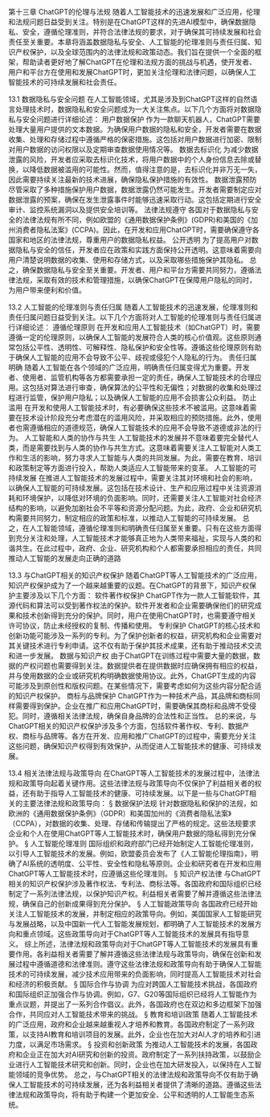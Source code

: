第十三章 ChatGPT的伦理与法规
随着人工智能技术的迅速发展和广泛应用，伦理和法规问题日益受到关注。特别是在ChatGPT这样的先进AI模型中，确保数据隐私、安全，遵循伦理准则，并符合法律法规的要求，对于确保其可持续发展和社会责任至关重要。本章将涵盖数据隐私与安全、人工智能的伦理准则与责任归属、知识产权保护，以及全球范围内的法律法规和政策动态。我们旨在提供一个全面的框架，帮助读者更好地了解ChatGPT在伦理和法规方面的挑战与机遇，使开发者、用户和平台方在使用和发展ChatGPT时，更加关注伦理和法律问题，以确保人工智能技术的可持续发展和社会责任。
 
13.1 数据隐私与安全问题
在人工智能领域，尤其是涉及到ChatGPT这样的自然语言处理技术时，数据隐私和安全问题成为一大关注焦点。以下几个方面将对数据隐私与安全问题进行详细论述：
用户数据保护
作为一款聊天机器人，ChatGPT需要处理大量用户提供的文本数据。为确保用户数据的隐私和安全，开发者需要在数据收集、处理和存储过程中遵循严格的保密措施。这包括对用户数据进行加密、限制对用户数据的访问权限以及定期审查数据使用情况等。
数据去标识化
为减少数据泄露的风险，开发者应采取去标识化技术，将用户数据中的个人身份信息去除或替换，以降低数据被滥用的可能性。然而，值得注意的是，去标识化并非万无一失，因此需要持续关注最新的技术进展，确保隐私保护措施的有效性。
数据泄露预防
尽管采取了多种措施保护用户数据，数据泄露仍然可能发生。开发者需要制定应对数据泄露的预案，确保在发生泄露事件时能够迅速采取行动。这包括定期进行安全审计、监控系统漏洞以及提供安全培训等。
法律法规遵守
各国对于数据隐私与安全的法律法规有所不同，例如欧盟的《通用数据保护条例》(GDPR)和美国的《加州消费者隐私法案》(CCPA)。因此，在开发和应用ChatGPT时，需要确保遵守各国家和地区的法律法规，尊重用户的数据隐私权益。
公开透明
为了提高用户对数据隐私与安全的信任，开发者应在政策和实践方面保持公开透明。这意味着需要向用户清楚说明数据的收集、使用和存储方式，以及采取哪些措施保护其隐私。
总之，确保数据隐私与安全至关重要。开发者、用户和平台方需要共同努力，遵循法律法规，采取有效的技术和管理措施，以确保ChatGPT在保障用户隐私的同时，为用户带来便利和价值。
 
13.2 人工智能的伦理准则与责任归属
随着人工智能技术的迅速发展，伦理准则和责任归属问题日益受到关注。以下几个方面将对人工智能的伦理准则与责任归属进行详细论述：
遵循伦理原则
在开发和应用人工智能技术（如ChatGPT）时，需要遵循一定的伦理原则，以确保人工智能的发展符合人类的核心价值观。这些原则通常包括公平性、透明性、可解释性、隐私保护和安全性等。遵循这些伦理原则有助于确保人工智能的应用不会导致不公平、歧视或侵犯个人隐私的行为。
责任归属明确
随着人工智能在各个领域的广泛应用，明确责任归属变得尤为重要。开发者、使用者、监管机构等各方都需要承担一定的责任，确保人工智能技术的合理应用。这包括对算法进行审查，确保算法的公平性和无偏性；对数据的收集和处理过程进行监管，保护用户隐私；以及确保人工智能的应用不会损害公众利益。
防止滥用
在开发和使用人工智能技术时，有必要确保这些技术不被滥用。这意味着需要在技术设计阶段充分考虑潜在的滥用风险，并采取相应的预防措施。此外，使用者也需遵循相应的道德规范，确保人工智能技术的应用不会导致不道德或非法的行为。
人工智能和人类的协作与共生
人工智能技术的发展并不意味着要完全替代人类，而是需要找到与人类的协作与共生方式。这意味着需要关注人工智能对人类工作和生活的影响，努力寻求人工智能与人类的共同发展。为此，需要在教育、培训和政策制定等方面进行投入，帮助人类适应人工智能带来的变革。
人工智能的可持续发展
在推进人工智能技术的发展过程中，需要关注其对环境和社会的影响，以确保人工智能的可持续发展。这包括在技术设计、生产和应用过程中关注资源消耗和环境保护，以降低对环境的负面影响。同时，还需要关注人工智能对社会经济结构的影响，以避免加剧社会不平等和资源分配问题。为此，政府、企业和研究机构需要共同努力，制定相应的政策和标准，以推动人工智能的可持续发展。
总之，在人工智能领域，遵循伦理准则和明确责任归属至关重要。只有在这些方面得到充分关注和处理，人工智能技术才能够真正地为人类带来福祉，实现与人类的和谐共生。在此过程中，政府、企业、研究机构和个人都需要承担相应的责任，共同推动人工智能的发展走向正确的道路
 
13.3 与ChatGPT相关的知识产权保护
随着ChatGPT等人工智能技术的广泛应用，知识产权保护成为了一个越来越重要的议题。在ChatGPT的背景下，知识产权保护主要涉及以下几个方面：
软件著作权保护
ChatGPT作为一款人工智能软件，其源代码和算法可以受到著作权法的保护。软件开发者和企业需要确保他们的研究成果和技术创新得到充分的保护。同时，用户在使用ChatGPT时，也需要遵守相关许可协议，防止未经授权的复制、传播和使用。
专利保护
ChatGPT的核心技术和创新功能可能涉及一系列的专利。为了保护创新者的权益，研究机构和企业需要对其关键技术进行专利申请。这不仅有助于保护其技术成果，还有助于推动技术交流和进一步发展。
数据与知识产权
由于ChatGPT在训练过程中需要大量的数据，数据的产权问题也需要得到关注。数据提供者在提供数据时应确保拥有相应的权益，并与使用数据的企业或研究机构明确数据使用协议。此外，ChatGPT生成的内容可能涉及到原创性和版权问题。在某些情况下，需要考虑如何为这些内容分配合适的知识产权保护。
商标与品牌保护
ChatGPT作为一种技术产品，其品牌和商标同样需要得到保护。企业在推广和应用ChatGPT时，需要确保其商标和品牌不受侵犯。同时，遵循相关法律法规，确保自身品牌的合法性和正当性。
总的来说，与ChatGPT相关的知识产权保护涉及多个方面，包括软件著作权、专利、数据产权、商标与品牌等。各方在开发、应用和推广ChatGPT的过程中，需要充分关注这些问题，确保知识产权得到有效保护，从而促进人工智能技术的健康、可持续发展。
 
13.4 相关法律法规与政策导向
在ChatGPT等人工智能技术的发展过程中，法律法规和政策导向起着关键作用。这些法律法规与政策导向不仅保护了利益相关者的权益，还有助于指导人工智能技术的健康、可持续发展。以下是一些与ChatGPT相关的主要法律法规和政策导向：
§   数据保护法规
针对数据隐私和保护的法规，如欧洲的《通用数据保护条例》（GDPR）和美国加州的《消费者隐私法案》（CCPA），对数据的收集、处理、存储和传输提出了严格的规定。这些法规要求企业和个人在使用ChatGPT等人工智能技术时，确保用户数据的隐私得到充分保护。
§   人工智能伦理准则
国际组织和政府部门已经开始制定人工智能伦理准则，以引导人工智能技术的发展。例如，欧盟委员会发布了《人工智能伦理指南》，明确了AI系统的透明度、公平性、安全性和隐私等原则。企业和研究者在开发和应用ChatGPT等人工智能技术时，应遵循这些伦理准则。
§   知识产权法律
与ChatGPT相关的知识产权保护涉及著作权法、专利法、商标法等。各国政府和国际组织已经制定了一系列法律法规，以保护知识产权。利益相关者需要了解并遵循这些法律法规，确保自己的创新成果得到充分保护。
§   人工智能政策导向
各国政府已经开始关注人工智能技术的发展，并制定相应的政策导向。例如，美国国家人工智能研究与发展战略，以及中国新一代人工智能发展规划，都明确了人工智能技术的发展方向和重点领域。这些政策导向对于ChatGPT等人工智能技术的发展具有指导意义。
综上所述，法律法规和政策导向对于ChatGPT等人工智能技术的发展具有重要作用。各利益相关者需要了解并遵循这些法律法规与政策导向，确保在创新和发展过程中遵循道德和法律准则。遵守这些法律法规和政策导向有助于确保人工智能技术的可持续发展，减少技术应用带来的负面影响，同时提高人工智能技术对社会和经济的积极贡献。
§   国际合作与协调
为应对跨国人工智能技术挑战，各国政府和国际组织正加强合作与协调。例如，G7、G20等国际组织已经将人工智能作为重点议题，并提出了一系列合作倡议。此外，各国政府也在双边和多边框架下加强合作，共同应对人工智能技术带来的挑战。
§   教育和培训政策
随着人工智能技术的广泛应用，政府和企业越来越重视人才培养和教育。各国政府制定了一系列政策，以支持AI教育和培训项目的发展。此外，企业也在加大对AI人才的培养和引进力度，以满足市场需求。
§   投资和创新政策
为推动人工智能技术的发展，各国政府和企业正在加大对AI研究和创新的投资。政府制定了一系列扶持政策，以鼓励企业进行人工智能技术研究和创新。同时，企业也在加大研发投入，以保持在人工智能领域的竞争优势。
总之，与ChatGPT相关的法律法规和政策导向不仅有助于确保人工智能技术的可持续发展，还为各利益相关者提供了清晰的道路。遵循这些法律法规和政策导向，将有助于构建一个更加安全、公平和透明的人工智能生态系统。
 

